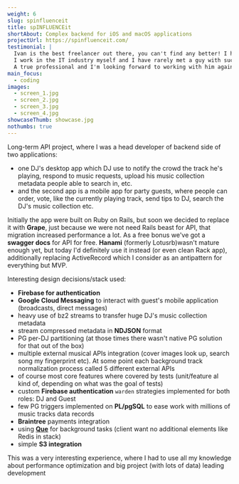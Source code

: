 ```yaml
---
weight: 6
slug: spinfluenceit
title: spINFLUENCEit
shortAbout: Complex backend for iOS and macOS applications
projectUrl: https://spinfluenceit.com/
testimonial: |
  Ivan is the best freelancer out there, you can't find any better! I have worked with Ivan for a couple hundred hours over several months and was always happy.
  I work in the IT industry myself and I have rarely met a guy with such a broad and deep knowledge as Ivan. Neither have I met a guy who tests his code and maintains the test suite in sync with the code as thoughtfully and meticulously as Ivan does. He writes documentation and takes notes and can get back to you weeks and months later and still knows what has been discussed in conversations.
  A true professional and I'm looking forward to working with him again!
main_focus:
  - coding
images:
  - screen_1.jpg
  - screen_2.jpg
  - screen_3.jpg
  - screen_4.jpg
showcaseThumb: showcase.jpg
nothumbs: true
---
```


Long-term API project, where I was a head developer of backend side of two applications:
 
- one DJ's desktop app which DJ use to notify the crowd the track he's playing, respond to music requests, upload his music collection metadata people able to search in, etc. 
- and the second app is a mobile app for party guests, where people can order, vote, like the currently playing track, send tips to DJ, search the DJ's music collection etc. 

Initially the app were built on Ruby on Rails, but soon we decided to replace it with **Grape**, just because we were not need Rails beast for API, that migration increased performance a lot. As a free bonus we've got a **swagger docs** for API for free.  **Hanami**  (formerly Lotusrb)wasn't mature enough yet, but today I'd definitely use it instead (or even clean Rack app), additionally replacing ActiveRecord which I consider as an antipattern for everything but MVP.

Interesting design decisions/stack used:

- **Firebase for authentication**
- **Google Cloud Messaging**  to interact with guest's mobile application (broadcasts, direct messages)
- heavy use of bz2 streams to transfer huge DJ's music collection metadata
- stream compressed metadata in **NDJSON** format
- PG per-DJ partitioning (at those times there wasn't native PG solution for that out of the box)
- multiple external musical APIs integration (cover images look up, search song my fingerprint etc). At some point each background track normalization process called 5 different external APIs  
- of course most core features where covered by tests (unit/feature al kind of, depending on what was the goal of tests)
- custom **Firebase authentication**  ``warden`` strategies implemented for both roles: DJ and Guest
- few PG triggers implemented on **PL/pgSQL** to ease work with millions of music tracks data records
- **Braintree** payments integration
- using **[Que](https://github.com/que-rb/que)** for background tasks (client want no additional elements like Redis in stack)
- simple **S3 integration**

This was a very interesting experience, where I had to use all my knowledge about performance optimization and big project (with lots of data) leading development
